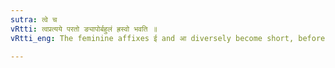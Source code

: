 ```yaml
---
sutra: त्वे च
vRtti: त्वप्रत्यये परतो ङ्यापोर्बहुलं ह्रस्वो भवति ॥
vRtti_eng: The feminine affixes ई and आ diversely become short, before the affix त्व ॥

---
```

